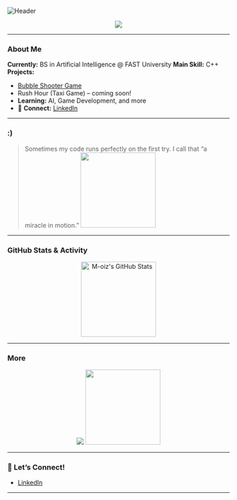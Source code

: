 ![Header](https://capsule-render.vercel.app/api?type=waving&color=gradient&height=200&section=header&text=Hi%20there,%20I'm%20Moiz!%20👋&fontSize=40)

<p align="center">
  <img src="https://readme-typing-svg.demolab.com?font=Fira+Code&size=26&pause=1000&color=09F400&center=true&vCenter=true&width=435&lines=BS+in+AI+student+at+FAST;C%2B%2B+Enthusiast;Aspiring+Game+Developer;Always+Learning+%E2%9C%85" />
</p>

---

###  About Me
 **Currently:** BS in Artificial Intelligence @ FAST University
 **Main Skill:** C++
 **Projects:**  
  - [Bubble Shooter Game](#)  
  - Rush Hour (Taxi Game) – coming soon!
 - **Learning:** AI, Game Development, and more
- 🔗 **Connect:** [LinkedIn](https://www.linkedin.com/in/moiz-kh)

---

###  :)
> Sometimes my code runs perfectly on the first try. I call that “a miracle in motion.”
>  <img src="https://media.giphy.com/media/QNFhOolVeCzPQ2Mx85/giphy.gif" width="170" />

---

###  GitHub Stats & Activity
<p align="center">
  <img src="https://github-readme-stats.vercel.app/api?username=M-oiz&show_icons=true&theme=radical" alt="M-oiz's GitHub Stats" height="170"/>
  
</p>

---

### More
<p align="center">
  <img src="https://github-profile-summary-cards.vercel.app/api/cards/profile-details?username=M-oiz&theme=github_dark" />
  <img src="https://media.giphy.com/media/QNFhOolVeCzPQ2Mx85/giphy.gif" width="170" />
</p>

---

### 🤝 Let’s Connect!
- [LinkedIn](https://www.linkedin.com/in/moiz-kh)

---

<!--
✨ Tip: Update your project links once Rush Hour is public!
-->
